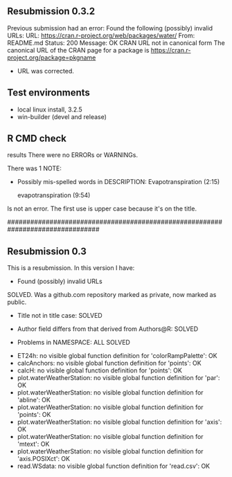 ## Resubmission 0.3.2

Previous submission had an error:
Found the following (possibly) invalid URLs:
  URL: https://cran.r-project.org/web/packages/water/
    From: README.md
    Status: 200
    Message: OK
    CRAN URL not in canonical form
  The canonical URL of the CRAN page for a package is
  https://cran.r-project.org/package=pkgname

* URL was corrected.


## Test environments
* local linux install, 3.2.5
* win-builder (devel and release)

## R CMD check
  results
There were no ERRORs or WARNINGs.

There
  was 1 NOTE:

* Possibly mis-spelled words in
  DESCRIPTION:
  Evapotranspiration (2:15)

  evapotranspiration (9:54)

Is not an error. The
  first use is upper case because it's on the title.




################################################################################


## Resubmission 0.3
This is a resubmission. In this version I have:

* Found (possibly) invalid URLs

SOLVED. Was a github.com repository marked as private, now marked as public.

* Title not in title case: SOLVED

* Author field differs from that derived from Authors@R: SOLVED

* Problems in NAMESPACE: ALL SOLVED

- ET24h: no visible global function definition for 'colorRampPalette': OK
- calcAnchors: no visible global function definition for 'points': OK
- calcH: no visible global function definition for 'points': OK
- plot.waterWeatherStation: no visible global function definition for
  'par': OK
- plot.waterWeatherStation: no visible global function definition for
  'abline': OK
- plot.waterWeatherStation: no visible global function definition for
  'points': OK
- plot.waterWeatherStation: no visible global function definition for
  'axis': OK
- plot.waterWeatherStation: no visible global function definition for
  'mtext': OK
- plot.waterWeatherStation: no visible global function definition for
  'axis.POSIXct': OK
- read.WSdata: no visible global function definition for 'read.csv': OK